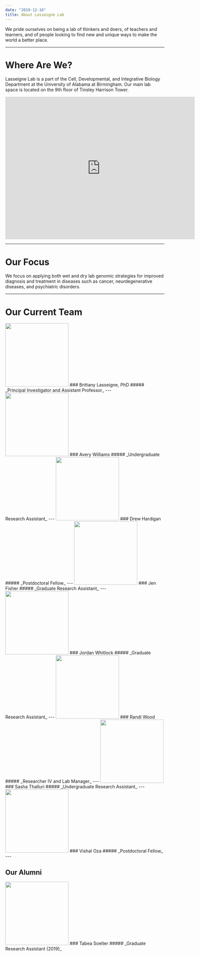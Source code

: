 ```yaml
---
date: "2019-12-10"
title: About Lasseigne Lab
---
```


We pride ourselves on being a lab of thinkers and doers, of teachers and learners, and of people looking to find new and unique ways to make the world a better place. 


---
# Where Are We?

Lasseigne Lab is a part of the Cell, Developmental, and Integrative Biology Department at the University of Alabama at Birmingham. Our main lab space is located on the 9th floor of Tinsley Harrison Tower.

<iframe src="https://www.google.com/maps/embed?pb=!1m14!1m8!1m3!1d13307.524241817862!2d-86.8002473!3d33.5044715!3m2!1i1024!2i768!4f13.1!3m3!1m2!1s0x0%3A0xffa3e9116819174!2sTinsley%20Harrison%20Tower!5e0!3m2!1sen!2sus!4v1579893042425!5m2!1sen!2sus" width="600" height="450" frameborder="0" style="border:0;" allowfullscreen=""></iframe>

---
# Our Focus

We focus on applying both wet and dry lab genomic strategies for improved diagnosis and treatment in diseases such as cancer, neurdegenerative diseases, and psychiatric disorders.

---
# Our Current Team

<img src="/about/_index_files/b lasseigne.jpg" alt="" width="200px"/> 
### Brittany Lasseigne, PhD
##### _Principal Investigator and Assistant Professor_
---

<img src="/about/_index_files/IMG_4471.JPG" alt="" width="200px"/>
### Avery Williams
##### _Undergraduate Research Assistant_
---

<img src="/about/_index_files/drew.jpg" alt="" width="200px"/>
### Drew Hardigan
##### _Postdoctoral Fellow_
---

<img src="/about/_index_files/8CC37108-DD54-4451-8187-63B73E486866.JPEG" alt="" width="200px"/>
### Jen Fisher
##### _Graduate Research Assistant_
---

<img src="/about/_index_files/headshot.JPG" alt="" width="200px"/>
### Jordan Whitlock
##### _Graduate Research Assistant_
---

<img src="/about/_index_files/randi.png" alt="" width="200px"/>
### Randi Wood
##### _Researcher IV and Lab Manager_
---

<img src="/about/_index_files/Image from iOS.jpg" alt="" width="200px"/>
### Sasha Thalluri
##### _Undergraduate Research Assistant_
---

<img src="/about/_index_files/image_from_ios(1).jpg" alt="" width="200px"/>
### Vishal Oza
##### _Postdoctoral Fellow_
---

## Our Alumni

<img src="/about/_index_files/Screen Shot 2020-01-17 at 1.27.02 PM.png" alt="" width="200px"/>
### Tabea Soelter
##### _Graduate Research Assistant (2019)_
